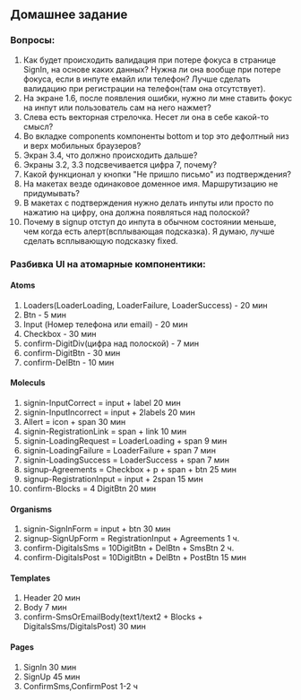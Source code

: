 ## Домашнее задание

### Вопросы:

1. Как будет происходить валидация при потере фокуса в странице SignIn, на основе каких данных? Нужна ли она вообще при потере фокуса, если в инпуте емайл или телефон? Лучше сделать валидацию при регистрации на телефон(там она отсутствует).
2. На экране 1.6, после появления ошибки, нужно ли мне ставить фокус на инпут или пользователь сам на него нажмет?
3. Слева есть векторная стрелочка. Несет ли она в себе какой-то смысл?
4. Во вкладке components компоненты bottom и top это дефолтный низ и верх мобильных браузеров?
5. Экран 3.4, что должно происходить дальше?
6. Экраны 3.2, 3.3 подсвечивается цифра 7, почему?
7. Какой функционал у кнопки "Не пришло письмо" из подтверждения?
8. На макетах везде одинаковое доменное имя. Маршрутизацию не придумывать?
9. В макетах с подтверждения нужно делать инпуты или просто по нажатию на цифру, она должна появляться над полоской?
10. Почему в signup отступ до инпута в обычном состоянии меньше, чем когда есть алерт(всплывающая подсказка). Я думаю, лучше сделать всплывающую подсказку fixed.
### Разбивка UI на атомарные компонентики:

#### Atoms
1. Loaders(LoaderLoading, LoaderFailure, LoaderSuccess) - 20 мин
2. Btn - 5 мин
3. Input (Номер телефона или email) - 20 мин
4. Checkbox - 30 мин
5. confirm-DigitDiv(цифра над полоской) - 7 мин
6. confirm-DigitBtn - 30 мин
7. confirm-DelBtn - 10 мин
#### Moleculs
1. signin-InputCorrect = input + label 20 мин
2. signin-InputIncorrect = input + 2labels 20 мин
3. Allert = icon + span 30 мин
4. signin-RegistrationLink = span + link 10 мин
5. signin-LoadingRequest = LoaderLoading + span 9 мин
6. signin-LoadingFailure = LoaderFailure + span 7 мин
7. signin-LoadingSuccess = LoaderSuccess + span 7 мин
8. signup-Agreements = Checkbox + p + span + btn 25 мин
9. signup-RegistrationInput = input + 2span 15 мин
11. confirm-Blocks = 4 DigitBtn 20 мин
#### Organisms
1. signin-SignInForm = input + btn 30 мин
2. signup-SignUpForm = RegistrationInput + Agreements 1 ч.
3. confirm-DigitalsSms = 10DigitBtn + DelBtn + SmsBtn 2 ч.
4. confirm-DigitalsPost = 10DigitBtn + DelBtn + PostBtn 15 мин
#### Templates
1. Header 20 мин
2. Body 7 мин
3. confirm-SmsOrEmailBody(text1/text2 + Blocks + DigitalsSms/DigitalsPost) 30 мин
#### Pages
1. SignIn 30 мин
2. SignUp 45 мин
3. ConfirmSms,ConfirmPost 1-2 ч